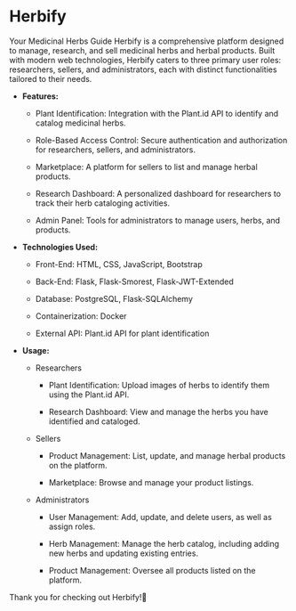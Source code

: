 # Herbify
Your Medicinal Herbs Guide
Herbify is a comprehensive platform designed to manage, research, and sell medicinal herbs and herbal products. Built with modern web technologies, Herbify caters to three primary user roles: researchers, sellers, and administrators, each with distinct functionalities tailored to their needs.

- **Features:**

    * Plant Identification: Integration with the Plant.id API to identify and catalog medicinal herbs.

    * Role-Based Access Control: Secure authentication and authorization for researchers, sellers, and administrators.

    * Marketplace: A platform for sellers to list and manage herbal products.

   * Research Dashboard: A personalized dashboard for researchers to track their herb cataloging activities.

  * Admin Panel: Tools for administrators to manage users, herbs, and products.

- **Technologies Used:**
  
  *    Front-End: HTML, CSS, JavaScript, Bootstrap

    *    Back-End: Flask, Flask-Smorest, Flask-JWT-Extended

    *    Database: PostgreSQL, Flask-SQLAlchemy

    *    Containerization: Docker

    *    External API: Plant.id API for plant identification
 
- **Usage:**
    *    Researchers
          *    Plant Identification: Upload images of herbs to identify them using the Plant.id API.

            *    Research Dashboard: View and manage the herbs you have identified and cataloged.

    *    Sellers
            *    Product Management: List, update, and manage herbal products on the platform.

            *    Marketplace: Browse and manage your product listings.

    *    Administrators
            *    User Management: Add, update, and delete users, as well as assign roles.

            *    Herb Management: Manage the herb catalog, including adding new herbs and updating existing entries.

            *    Product Management: Oversee all products listed on the platform.

Thank you for checking out Herbify!🌿
